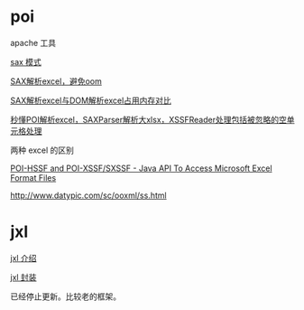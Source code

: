 # poi

apache 工具

[sax 模式](https://poi.apache.org/components/spreadsheet/how-to.html#xssf_sax_api)

[SAX解析excel，避免oom](https://blog.csdn.net/weixin_42330218/article/details/81368034?utm_source=blogxgwz2)

[SAX解析excel与DOM解析excel占用内存对比](https://blog.csdn.net/weixin_42330218/article/details/81458443)

[秒懂POI解析excel，SAXParser解析大xlsx，XSSFReader处理包括被忽略的空单元格处理](https://blog.csdn.net/c5113620/article/details/79780500)

两种 excel 的区别

[POI-HSSF and POI-XSSF/SXSSF - Java API To Access Microsoft Excel Format Files](https://poi.apache.org/components/spreadsheet/index.html)

http://www.datypic.com/sc/ooxml/ss.html

# jxl

[jxl 介绍](https://blog.csdn.net/qq_37057095/article/details/75460346)

[jxl 封装](https://github.com/huangyemin/JxlExcel)

已经停止更新。比较老的框架。